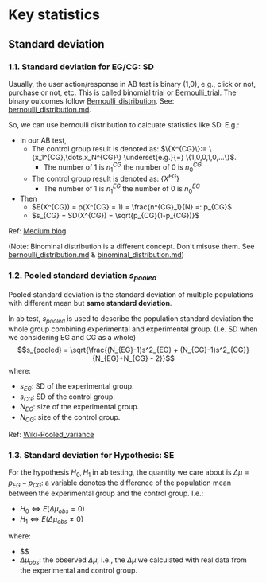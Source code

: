 # Key statistics

## Standard deviation

### 1.1. Standard deviation for EG/CG: SD

Usually, the user action/response in AB test is binary (1,0), e.g., click or not, purchase or not, etc. This is called binomial trial or [Bernoulli_trial](https://en.wikipedia.org/wiki/Bernoulli_trial). The binary outcomes follow [Bernoulli_distribution](https://en.wikipedia.org/wiki/Bernoulli_distribution). See: [bernoulli_distribution.md](../probability_distributions/bernoulli_distribution.md).

So, we can use bernoulli distribution to calcuate statistics like SD. E.g.:

- In our AB test, 
  - The control group result is denoted as: $\{X^{CG}\}:= \{x_1^{CG},\dots,x_N^{CG}\} \underset{e.g.}{=} \{1,0,0,1,0,...\}$. 
    - The number of 1 is $n^{CG}_1$ the number of 0 is  $n^{CG}_0$
  - The control group result is denoted as: $\{X^{EG}\}$
    - The number of 1 is $n^{EG}_1$ the number of 0 is  $n^{EG}_0$
- Then
  - $E(X^{CG}) = p(X^{CG} = 1) = \frac{n^{CG}_1}{N} =: p_{CG}$
  - $s_{CG} = SD(X^{CG}) = \sqrt{p_{CG}(1-p_{CG})}$



<!-- The mean for bernoulli distribution is 
The SD for Bernoulli_distribution is  $\sigma = \sqrt{p(1-p)}$ where $p$ is the probability of result = 1 appears.

E.g. In AB test -->

Ref: [Medium blog](https://productcoalition.com/start-here-statistics-for-a-b-testing-5f5c7e02ce1e)

(Note: Binominal distribution is a different concept. Don't misuse them. See [bernoulli_distribution.md](../probability_distributions/bernoulli_distribution.md) & [binominal_distribution.md](../probability_distributions/binominal_distribution.md))


### 1.2. Pooled standard deviation $s_{pooled}$

Pooled standard deviation is the standard deviation of multiple populations with different mean but **same standard deviation**. 

In ab test, $s_{pooled}$ is used to describe the population standard deviation the whole group combining experimental and experimental group. (I.e. SD when we considering EG and CG as a whole)
$$s_{pooled} = \sqrt{\frac{(N_{EG}-1)s^2_{EG} + (N_{CG}-1)s^2_{CG}}{N_{EG}+N_{CG} - 2}}$$
where:
- $s_{EG}$: SD of the experimental group.
- $s_{CG}$: SD of the control group.
- $N_{EG}$: size of the experimental group.
- $N_{CG}$: size of the control group.

Ref: [Wiki-Pooled_variance](https://en.wikipedia.org/wiki/Pooled_variance)



### 1.3. Standard deviation for Hypothesis: SE

For the hypothesis $H_0, H_1$ in ab testing, the quantity we care about is $\Delta \mu = p_{EG} - p_{CG}$: a variable denotes the difference of the population mean between the experimental group and the control group. I.e.:

- $H_0 \Leftrightarrow E(\Delta\mu_{obs} = 0)$
- $H_1 \Leftrightarrow E(\Delta\mu_{obs} \not = 0)$

where:
- $$
- $\Delta \mu_{obs}$: the observed $\Delta \mu$, i.e., the $\Delta \mu$ we calculated with real data from the experimental and control group.